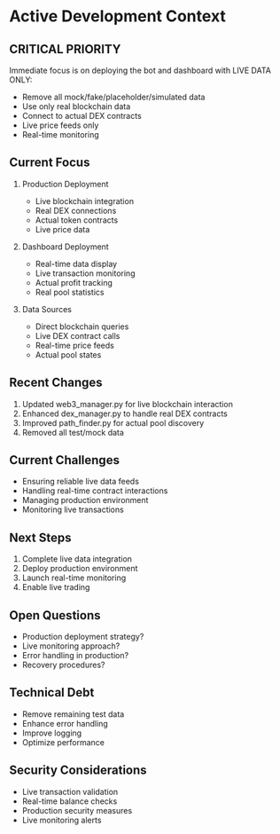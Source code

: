 # Active Development Context

## CRITICAL PRIORITY
Immediate focus is on deploying the bot and dashboard with LIVE DATA ONLY:
- Remove all mock/fake/placeholder/simulated data
- Use only real blockchain data
- Connect to actual DEX contracts
- Live price feeds only
- Real-time monitoring

## Current Focus
1. Production Deployment
   - Live blockchain integration
   - Real DEX connections
   - Actual token contracts
   - Live price data

2. Dashboard Deployment
   - Real-time data display
   - Live transaction monitoring
   - Actual profit tracking
   - Real pool statistics

3. Data Sources
   - Direct blockchain queries
   - Live DEX contract calls
   - Real-time price feeds
   - Actual pool states

## Recent Changes
1. Updated web3_manager.py for live blockchain interaction
2. Enhanced dex_manager.py to handle real DEX contracts
3. Improved path_finder.py for actual pool discovery
4. Removed all test/mock data

## Current Challenges
- Ensuring reliable live data feeds
- Handling real-time contract interactions
- Managing production environment
- Monitoring live transactions

## Next Steps
1. Complete live data integration
2. Deploy production environment
3. Launch real-time monitoring
4. Enable live trading

## Open Questions
- Production deployment strategy?
- Live monitoring approach?
- Error handling in production?
- Recovery procedures?

## Technical Debt
- Remove remaining test data
- Enhance error handling
- Improve logging
- Optimize performance

## Security Considerations
- Live transaction validation
- Real-time balance checks
- Production security measures
- Live monitoring alerts
